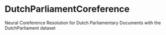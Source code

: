 # DutchParliamentCoreference
Neural Coreference Resolution for Dutch Parliamentary Documents with the DutchParliament dataset

